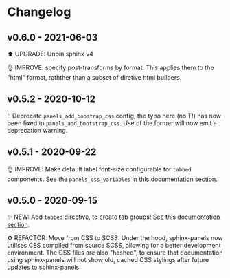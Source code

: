 # Changelog

## v0.6.0 - 2021-06-03

⬆️ UPGRADE: Unpin sphinx v4

👌 IMPROVE: specify post-transforms by format:
This applies them to the "html" format, rathther than a subset of diretive html builders.

## v0.5.2 - 2020-10-12

‼️ Deprecate `panels_add_boostrap_css` config, the typo here (no T!) has now been fixed to `panels_add_bootstrap_css`.
Use of the former will now emit a deprecation warning.

## v0.5.1 - 2020-09-22

👌 IMPROVE: Make default label font-size configurable for `tabbed` components.
See the `panels_css_variables` [in this documentation section](https://sphinx-panels.readthedocs.io/en/latest/#tabbed-content).

## v0.5.0 - 2020-09-15

✨ NEW: Add `tabbed` directive, to create tab groups!
See [this documentation section](https://sphinx-panels.readthedocs.io/en/latest/#tabbed-content).

♻️ REFACTOR: Move from CSS to SCSS:
Under the hood, sphinx-panels now utilises CSS compiled from source SCSS,
allowing for a better development environment.
The CSS files are also "hashed", to ensure that documentation using sphinx-panels will not show
old, cached CSS stylings after future updates to sphinx-panels.
